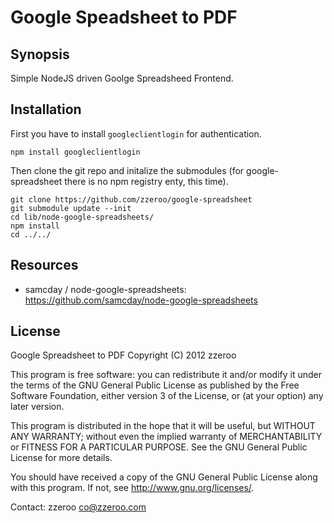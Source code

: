 Google Speadsheet to PDF
========================

Synopsis
---
Simple NodeJS driven Goolge Spreadsheed Frontend.



Installation
---
First you have to install `googleclientlogin` for authentication.

    npm install googleclientlogin

Then clone the git repo and initalize the submodules (for google-spreadsheet there is no npm registry enty, this time).

    git clone https://github.com/zzeroo/google-spreadsheet
    git submodule update --init
    cd lib/node-google-spreadsheets/
    npm install
    cd ../../


Resources
---
  * samcday / node-google-spreadsheets: https://github.com/samcday/node-google-spreadsheets

License
---

  Google Spreadsheet to PDF
  Copyright (C) 2012  zzeroo

  This program is free software: you can redistribute it and/or modify
  it under the terms of the GNU General Public License as published by
  the Free Software Foundation, either version 3 of the License, or
  (at your option) any later version.

  This program is distributed in the hope that it will be useful,
  but WITHOUT ANY WARRANTY; without even the implied warranty of
  MERCHANTABILITY or FITNESS FOR A PARTICULAR PURPOSE.  See the
  GNU General Public License for more details.

  You should have received a copy of the GNU General Public License
  along with this program.  If not, see <http://www.gnu.org/licenses/>.

  Contact: zzeroo <co@zzeroo.com>



